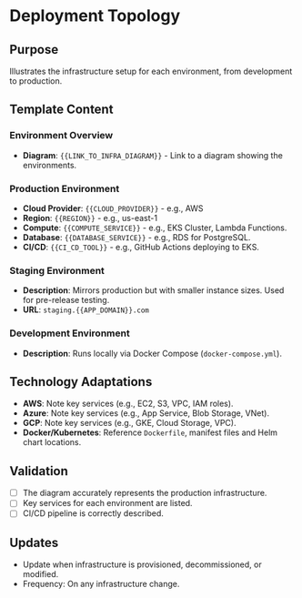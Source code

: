 # Deployment Topology

## Purpose
Illustrates the infrastructure setup for each environment, from development to production.

## Template Content

### Environment Overview
- **Diagram**: `{{LINK_TO_INFRA_DIAGRAM}}` - Link to a diagram showing the environments.

### Production Environment
- **Cloud Provider**: `{{CLOUD_PROVIDER}}` - e.g., AWS
- **Region**: `{{REGION}}` - e.g., us-east-1
- **Compute**: `{{COMPUTE_SERVICE}}` - e.g., EKS Cluster, Lambda Functions.
- **Database**: `{{DATABASE_SERVICE}}` - e.g., RDS for PostgreSQL.
- **CI/CD**: `{{CI_CD_TOOL}}` - e.g., GitHub Actions deploying to EKS.

### Staging Environment
- **Description**: Mirrors production but with smaller instance sizes. Used for pre-release testing.
- **URL**: `staging.{{APP_DOMAIN}}.com`

### Development Environment
- **Description**: Runs locally via Docker Compose (`docker-compose.yml`).

## Technology Adaptations
- **AWS**: Note key services (e.g., EC2, S3, VPC, IAM roles).
- **Azure**: Note key services (e.g., App Service, Blob Storage, VNet).
- **GCP**: Note key services (e.g., GKE, Cloud Storage, VPC).
- **Docker/Kubernetes**: Reference `Dockerfile`, manifest files and Helm chart locations.

## Validation
- [ ] The diagram accurately represents the production infrastructure.
- [ ] Key services for each environment are listed.
- [ ] CI/CD pipeline is correctly described.

## Updates
- Update when infrastructure is provisioned, decommissioned, or modified.
- Frequency: On any infrastructure change.
